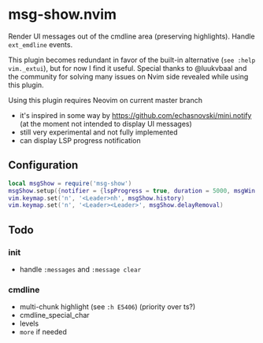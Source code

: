 # msg-show.nvim
Render UI messages out of the cmdline area (preserving highlights). Handle `ext_emdline` events.

This plugin becomes redundant in favor of the built-in alternative (`see :help vim._extui`), but for now I find it useful. Special thanks to @luukvbaal and the community for solving many issues on Nvim side revealed while using this plugin.

Using this plugin requires Neovim on current master branch
- it's inspired in some way by https://github.com/echasnovski/mini.notify (at the moment not intended to display UI messages)
- still very experimental and not fully implemented
- can display LSP progress notification

## Configuration
```lua
local msgShow = require('msg-show')
msgShow.setup({notifier = {lspProgress = true, duration = 5000, msgWin = {maxWidth = 130}}}) -- defaults
vim.keymap.set('n', '<Leader>nh', msgShow.history)
vim.keymap.set('n', '<Leader><Leader>', msgShow.delayRemoval)
```

## Todo
### init
- handle `:messages` and `:message clear`
### cmdline
- multi-chunk highlight (see `:h E5406`) (priority over ts?)
- cmdline_special_char
- levels
- `more` if needed
